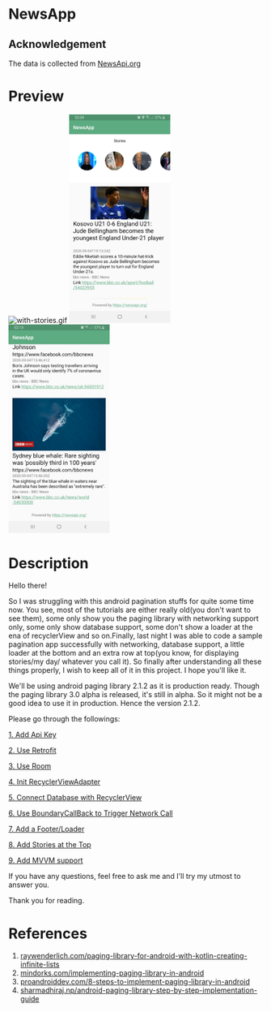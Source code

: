 # NewsApp

## Acknowledgement
The data is collected from [NewsApi.org](https://newsapi.org/)

# Preview
![with-stories.gif](./docs/with-stories.gif)
<img src="./docs/final1.png" alt="final1.png" width="200"/>
<img src="./docs/final2.png" alt="final2.png" width="200"/>

# Description
Hello there!

So I was struggling with this android pagination stuffs for quite some time now. You see,
most of the tutorials are either really old(you don't want to see them), some only show you the paging
library with networking support only, some only show database support, some don't show a loader at the
ena of recyclerView and so on.Finally, last night I was able to code a sample pagination app successfully
with networking, database support, a little loader at the bottom and an extra row at top(you know, for
displaying stories/my day/ whatever you call it). So finally after understanding all these things properly,
I wish to keep all of it in this project. I hope you'll like it.

We'll be using android paging library 2.1.2 as it is production ready. Though the paging library 3.0 alpha
is released, it's still in alpha. So it might not be a good idea to use it in production. Hence the
version 2.1.2.

Please go through the followings:

[1. Add Api Key](./docs/1-Add-NewsApiKey.md)

[2. Use Retrofit](./docs/2-Add-Retrofit-Client.md)

[3. Use Room](./docs/3-Add-Room-Database-Codes.md)

[4. Init RecyclerViewAdapter](./docs/4-Add-RecyclerViewAdapter.md)

[5. Connect Database with RecyclerView](./docs/5-connect-database-with-recyclerview.md)

[6. Use BoundaryCallBack to Trigger Network Call](./docs/6-connect-boundary-callback-with-network.md)

[7. Add a Footer/Loader](./docs/7-add-a-footer-loading.md)

[8. Add Stories at the Top](./docs/8-Add-stories-on-top.md)

[9. Add MVVM support](./docs/9-MVVM.md)


If you have any questions, feel free to ask me and I'll try my utmost to answer you.

Thank you for reading.

# References
1. [raywenderlich.com/paging-library-for-android-with-kotlin-creating-infinite-lists](https://www.raywenderlich.com/6948-paging-library-for-android-with-kotlin-creating-infinite-lists)
2. [mindorks.com/implementing-paging-library-in-android](https://blog.mindorks.com/implementing-paging-library-in-android)
3. [proandroiddev.com/8-steps-to-implement-paging-library-in-android](https://proandroiddev.com/8-steps-to-implement-paging-library-in-android-d02500f7fffe)
4. [sharmadhiraj.np/android-paging-library-step-by-step-implementation-guide](https://medium.com/@sharmadhiraj.np/android-paging-library-step-by-step-implementation-guide-75417753d9b9)
